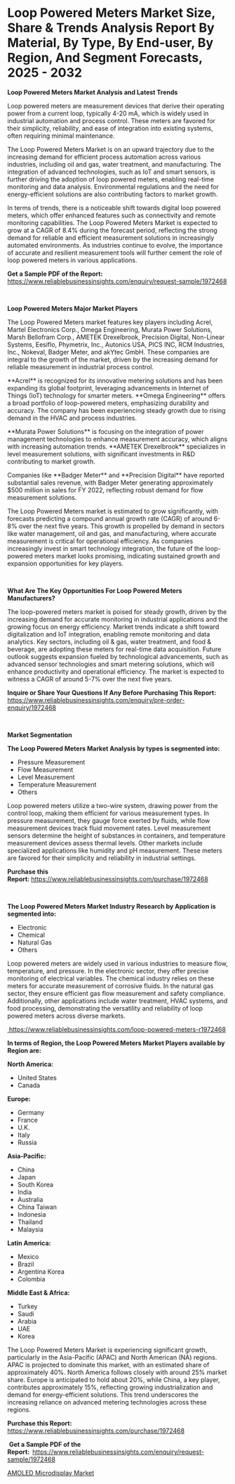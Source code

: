 <p><h1>Loop Powered Meters Market Size, Share & Trends Analysis Report By Material, By Type, By End-user, By Region, And Segment Forecasts, 2025 - 2032</h1></p><p><strong>Loop Powered Meters Market Analysis and Latest Trends</strong></p>
<p><p>Loop powered meters are measurement devices that derive their operating power from a current loop, typically 4-20 mA, which is widely used in industrial automation and process control. These meters are favored for their simplicity, reliability, and ease of integration into existing systems, often requiring minimal maintenance.</p><p>The Loop Powered Meters Market is on an upward trajectory due to the increasing demand for efficient process automation across various industries, including oil and gas, water treatment, and manufacturing. The integration of advanced technologies, such as IoT and smart sensors, is further driving the adoption of loop powered meters, enabling real-time monitoring and data analysis. Environmental regulations and the need for energy-efficient solutions are also contributing factors to market growth.</p><p>In terms of trends, there is a noticeable shift towards digital loop powered meters, which offer enhanced features such as connectivity and remote monitoring capabilities. The Loop Powered Meters Market is expected to grow at a CAGR of 8.4% during the forecast period, reflecting the strong demand for reliable and efficient measurement solutions in increasingly automated environments. As industries continue to evolve, the importance of accurate and resilient measurement tools will further cement the role of loop powered meters in various applications.</p></p>
<p><strong>Get a Sample PDF of the Report:&nbsp;</strong> <a href="https://www.reliablebusinessinsights.com/enquiry/request-sample/1972468?utm_campaign=2174&utm_medium=2&utm_source=Github&utm_content=ia&utm_term=11022025&utm_id=loop-powered-meters">https://www.reliablebusinessinsights.com/enquiry/request-sample/1972468</a></p>
<p>&nbsp;</p>
<p><strong>Loop Powered Meters Major Market Players</strong></p>
<p><p>The Loop Powered Meters market features key players including Acrel, Martel Electronics Corp., Omega Engineering, Murata Power Solutions, Marsh Bellofram Corp., AMETEK Drexelbrook, Precision Digital, Non-Linear Systems, Eesiflo, Phymetrix, Inc., Autonics USA, PICS INC, RCM Industries, Inc., Nokeval, Badger Meter, and akYtec GmbH. These companies are integral to the growth of the market, driven by the increasing demand for reliable measurement in industrial process control.</p><p>**Acrel** is recognized for its innovative metering solutions and has been expanding its global footprint, leveraging advancements in Internet of Things (IoT) technology for smarter meters. **Omega Engineering** offers a broad portfolio of loop-powered meters, emphasizing durability and accuracy. The company has been experiencing steady growth due to rising demand in the HVAC and process industries.</p><p>**Murata Power Solutions** is focusing on the integration of power management technologies to enhance measurement accuracy, which aligns with increasing automation trends. **AMETEK Drexelbrook** specializes in level measurement solutions, with significant investments in R&D contributing to market growth.</p><p>Companies like **Badger Meter** and **Precision Digital** have reported substantial sales revenue, with Badger Meter generating approximately $500 million in sales for FY 2022, reflecting robust demand for flow measurement solutions.</p><p>The Loop Powered Meters market is estimated to grow significantly, with forecasts predicting a compound annual growth rate (CAGR) of around 6-8% over the next five years. This growth is propelled by demand in sectors like water management, oil and gas, and manufacturing, where accurate measurement is critical for operational efficiency. As companies increasingly invest in smart technology integration, the future of the loop-powered meters market looks promising, indicating sustained growth and expansion opportunities for key players.</p></p>
<p>&nbsp;</p>
<p><strong>What Are The Key Opportunities For Loop Powered Meters Manufacturers?</strong></p>
<p><p>The loop-powered meters market is poised for steady growth, driven by the increasing demand for accurate monitoring in industrial applications and the growing focus on energy efficiency. Market trends indicate a shift toward digitalization and IoT integration, enabling remote monitoring and data analytics. Key sectors, including oil & gas, water treatment, and food & beverage, are adopting these meters for real-time data acquisition. Future outlook suggests expansion fueled by technological advancements, such as advanced sensor technologies and smart metering solutions, which will enhance productivity and operational efficiency. The market is expected to witness a CAGR of around 5-7% over the next five years.</p></p>
<p><strong>Inquire or Share Your Questions If Any Before Purchasing This Report:</strong> <a href="https://www.reliablebusinessinsights.com/enquiry/pre-order-enquiry/1972468?utm_campaign=2174&utm_medium=2&utm_source=Github&utm_content=ia&utm_term=11022025&utm_id=loop-powered-meters">https://www.reliablebusinessinsights.com/enquiry/pre-order-enquiry/1972468</a></p>
<p>&nbsp;</p>
<p><strong>Market Segmentation</strong></p>
<p><strong>The Loop Powered Meters Market Analysis by types is segmented into:</strong></p>
<p><ul><li>Pressure Measurement</li><li>Flow Measurement</li><li>Level Measurement</li><li>Temperature Measurement</li><li>Others</li></ul></p>
<p><p>Loop powered meters utilize a two-wire system, drawing power from the control loop, making them efficient for various measurement types. In pressure measurement, they gauge force exerted by fluids, while flow measurement devices track fluid movement rates. Level measurement sensors determine the height of substances in containers, and temperature measurement devices assess thermal levels. Other markets include specialized applications like humidity and pH measurement. These meters are favored for their simplicity and reliability in industrial settings.</p></p>
<p><strong>Purchase this Report:&nbsp;</strong><a href="https://www.reliablebusinessinsights.com/purchase/1972468?utm_campaign=2174&utm_medium=2&utm_source=Github&utm_content=ia&utm_term=11022025&utm_id=loop-powered-meters">https://www.reliablebusinessinsights.com/purchase/1972468</a></p>
<p>&nbsp;</p>
<p><strong>The Loop Powered Meters Market Industry Research by Application is segmented into:</strong></p>
<p><ul><li>Electronic</li><li>Chemical</li><li>Natural Gas</li><li>Others</li></ul></p>
<p><p>Loop powered meters are widely used in various industries to measure flow, temperature, and pressure. In the electronic sector, they offer precise monitoring of electrical variables. The chemical industry relies on these meters for accurate measurement of corrosive fluids. In the natural gas sector, they ensure efficient gas flow measurement and safety compliance. Additionally, other applications include water treatment, HVAC systems, and food processing, demonstrating the versatility and reliability of loop powered meters across diverse markets.</p></p>
<p><a href="https://www.reliablebusinessinsights.com/loop-powered-meters-r1972468?utm_campaign=2174&utm_medium=2&utm_source=Github&utm_content=ia&utm_term=11022025&utm_id=loop-powered-meters">&nbsp;https://www.reliablebusinessinsights.com/loop-powered-meters-r1972468</a></p>
<p><strong>In terms of Region, the Loop Powered Meters Market Players available by Region are:</strong></p>
<p>
    <p> <strong> North America: </strong>
        <ul>
            <li>United States</li>
            <li>Canada</li>
        </ul>
        </p> 
    <p> <strong> Europe: </strong>
        <ul>
            <li>Germany</li>
            <li>France</li>
            <li>U.K.</li>
            <li>Italy</li>
            <li>Russia</li>
        </ul>
        </p> 
    <p> <strong> Asia-Pacific: </strong>
        <ul>
            <li>China</li>
            <li>Japan</li>
            <li>South Korea</li>
            <li>India</li>
            <li>Australia</li>
            <li>China Taiwan</li>
            <li>Indonesia</li>
            <li>Thailand</li>
            <li>Malaysia</li>
        </ul>
        </p> 
    <p> <strong> Latin America: </strong>
        <ul>
            <li>Mexico</li>
            <li>Brazil</li>
            <li>Argentina Korea</li>
            <li>Colombia</li>
        </ul>
        </p> 
    <p> <strong> Middle East & Africa: </strong>
        <ul>
            <li>Turkey</li>
            <li>Saudi</li>
            <li>Arabia</li>
            <li>UAE</li>
            <li>Korea</li>
        </ul>
    </p>
    </p>
<p><p>The Loop Powered Meters Market is experiencing significant growth, particularly in the Asia-Pacific (APAC) and North American (NA) regions. APAC is projected to dominate this market, with an estimated share of approximately 40%. North America follows closely with around 25% market share. Europe is anticipated to hold about 20%, while China, a key player, contributes approximately 15%, reflecting growing industrialization and demand for energy-efficient solutions. This trend underscores the increasing reliance on advanced metering technologies across these regions.</p></p>
<p><strong>Purchase this Report: </strong><a href="https://www.reliablebusinessinsights.com/purchase/1972468?utm_campaign=2174&utm_medium=2&utm_source=Github&utm_content=ia&utm_term=11022025&utm_id=loop-powered-meters">https://www.reliablebusinessinsights.com/purchase/1972468</a></p>
<p>&nbsp;<strong>Get a Sample PDF of the Report:&nbsp;&nbsp;</strong><a href="https://www.reliablebusinessinsights.com/enquiry/request-sample/1972468?utm_campaign=2174&utm_medium=2&utm_source=Github&utm_content=ia&utm_term=11022025&utm_id=loop-powered-meters">https://www.reliablebusinessinsights.com/enquiry/request-sample/1972468</a></p>
<p><strong></strong></p>
<p><p><a href="https://github.com/rosamariarocque98/Market-Research-Report-List-1/blob/main/amoled-microdisplay-market.md?utm_campaign=2174&utm_medium=2&utm_source=Github&utm_content=ia&utm_term=11022025&utm_id=loop-powered-meters">AMOLED Microdisplay Market</a></p></p>